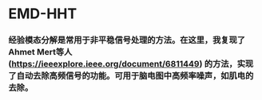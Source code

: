# EMD-HHT
### 经验模态分解是常用于非平稳信号处理的方法。在这里，我复现了Ahmet Mert等人(https://ieeexplore.ieee.org/document/6811449) 的方法，实现了自动去除高频信号的功能。可用于脑电图中高频率噪声，如肌电的去除。
